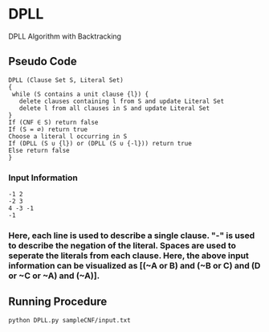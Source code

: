 # DPLL
DPLL Algorithm with Backtracking

## Pseudo Code
```
DPLL (Clause Set S, Literal Set)
{
 while (S contains a unit clause {l}) {
   delete clauses containing l from S and update Literal Set
   delete l from all clauses in S and update Literal Set
}
If (CNF ∈ S) return false
If (S = ∅) return true
Choose a literal l occurring in S
If (DPLL (S ∪ {l}) or (DPLL (S ∪ {-l})) return true
Else return false
}
```
### Input Information
```
-1 2
-2 3
4 -3 -1
-1
```
### Here, each line is used to describe a single clause. "-" is used to describe the negation of the literal. Spaces are used to seperate the literals from each clause. Here, the above input information can be visualized as [(~A or B) and (~B or C) and (D or ~C or ~A) and (~A)].

## Running Procedure
```
python DPLL.py sampleCNF/input.txt
```
